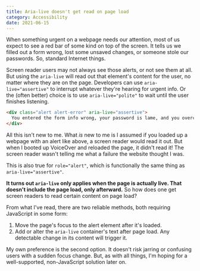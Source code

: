 ```yaml
---
title: Aria-live doesn't get read on page load
category: Accessibility
date: 2021-06-15
---
```


When something urgent on a webpage needs our attention, most of us expect to see a red bar of some kind on top of the screen. It tells us we filled out a form wrong, lost some unsaved changes, or someone stole our passwords. So, standard Internet things.

Screen reader users may not always see those alerts, or not see them at all. But using the `aria-live` will read out that element's content for the user, no matter where they are on the page. Developers can use `aria-live="assertive"` to interrupt whatever they're hearing for urgent info. Or the (often better) choice is to use `aria-live="polite"` to wait until the user finishes listening.

```html
<div class="alert alert-error" aria-live="assertive">
  You entered the form info wrong, your password is lame, and you overcooked dinner last night. I hope you're happy.
</div>
```

All this isn't new to me. What _is_ new to me is I assumed if you loaded up a webpage with an alert like above, a screen reader would read it out. But when I booted up VoiceOver and reloaded the page, it didn't read it! The screen reader wasn't telling me what a failure the website thought I was.

This is also true for `role="alert"`, which is functionally the same thing as `aria-live="assertive"`.

**It turns out `aria-live` only applies when the page is actually live. That doesn't include the page load, only afterward.** So how does one get screen readers to read certain content on page load?

From what I've read, there are two reliable methods, both requiring JavaScript in some form:

1. Move the page's focus to the alert element after it's loaded.
2. Add or alter the `aria-live` container's text after page load. Any detectable change in its content will trigger it.

My own preference is the second option. It doesn't risk jarring or confusing users with a sudden focus change. But, as with all things, I'm hoping for a well-supported, non-JavaScript solution later on.

